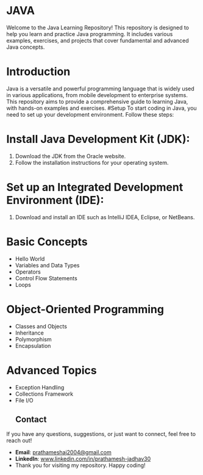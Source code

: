# JAVA
Welcome to the Java Learning Repository! This repository is designed to help you learn and practice Java programming. It includes various examples, exercises, and projects that cover fundamental and advanced Java concepts.
# Introduction
Java is a versatile and powerful programming language that is widely used in various applications, from mobile development to enterprise systems. This repository aims to provide a comprehensive guide to learning Java, with hands-on examples and exercises.
#Setup
To start coding in Java, you need to set up your development environment. Follow these steps:

# Install Java Development Kit (JDK):

1. Download the JDK from the Oracle website.
2. Follow the installation instructions for your operating system.
# Set up an Integrated Development Environment (IDE):
1. Download and install an IDE such as IntelliJ IDEA, Eclipse, or NetBeans.
# Basic Concepts
- Hello World
- Variables and Data Types
- Operators
- Control Flow Statements
- Loops
# Object-Oriented Programming
- Classes and Objects
- Inheritance
- Polymorphism
- Encapsulation
# Advanced Topics
- Exception Handling
- Collections Framework
- File I/O
  ## Contact

If you have any questions, suggestions, or just want to connect, feel free to reach out!

- **Email**: prathameshaj2004@gmail.com
- **LinkedIn**: www.linkedin.com/in/prathamesh-jadhav30
- Thank you for visiting my repository. Happy coding!
